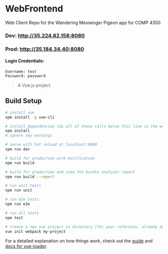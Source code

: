 # WebFrontend
Web Client Repo for the Wandering Messenger Pigeon app for COMP 4350

### Dev: http://35.224.82.158:8080
### Prod: http://35.184.34.40:8080

#### Login Credentials:
```
Username: test
Password: password
```

> A Vue.js project

## Build Setup

``` bash
# install vue
npm install -g vue-cli

# install dependencies (do all of these calls below this line in the working directory)
npm install
# ignore any warnings

# serve with hot reload at localhost:8080
npm run dev

# build for production with minification
npm run build

# build for production and view the bundle analyzer report
npm run build --report

# run unit tests
npm run unit

# run e2e tests
npm run e2e

# run all tests
npm test

# create a new vue project in directory (for your reference, already done for project)
vue init webpack my-project

```

For a detailed explanation on how things work, check out the [guide](http://vuejs-templates.github.io/webpack/) and [docs for vue-loader](http://vuejs.github.io/vue-loader).
